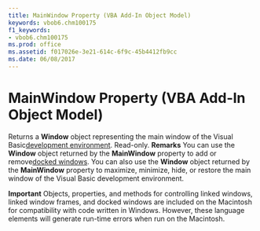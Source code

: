 ```yaml
---
title: MainWindow Property (VBA Add-In Object Model)
keywords: vbob6.chm100175
f1_keywords:
- vbob6.chm100175
ms.prod: office
ms.assetid: f017026e-3e21-614c-6f9c-45b4412fb9cc
ms.date: 06/08/2017
---
```



# MainWindow Property (VBA Add-In Object Model)



Returns a  **Window** object representing the main window of the Visual Basic[development environment](vbe-glossary.md). Read-only.
 **Remarks**
You can use the  **Window** object returned by the **MainWindow** property to add or remove[docked windows](vbe-glossary.md). You can also use the  **Window** object returned by the **MainWindow** property to maximize, minimize, hide, or restore the main window of the Visual Basic development environment.


 **Important**  Objects, properties, and methods for controlling linked windows, linked window frames, and docked windows are included on the Macintosh for compatibility with code written in Windows. However, these language elements will generate run-time errors when run on the Macintosh.



